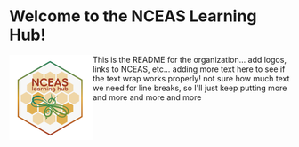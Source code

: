 # Welcome to the NCEAS Learning Hub!

<p><img align="left" width="150" height="154" src="LearningHubHexSketch.png"> This is the README for the organization... add logos, links to NCEAS, etc... adding more text here to see if the text wrap works properly! not sure how much text we need for line breaks, so I'll just keep putting more and more and more and more
</p>

